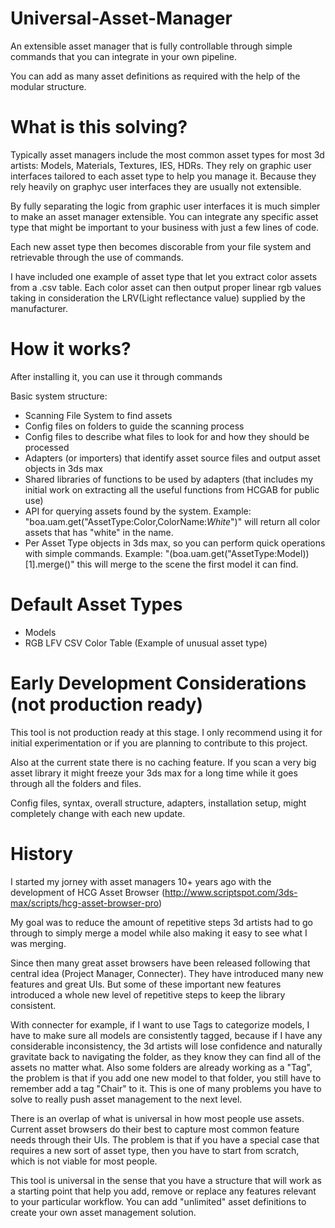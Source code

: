 # Universal-Asset-Manager
An extensible asset manager that is fully controllable through simple commands that you can integrate in your own pipeline.

You can add as many asset definitions as required with the help of the modular structure.

# What is this solving?

Typically asset managers include the most common asset types for most 3d artists: Models, Materials, Textures, IES, HDRs. They rely on graphic user interfaces tailored to each asset type to help you manage it. Because they rely heavily on graphyc user interfaces they are usually not extensible.

By fully separating the logic from graphic user interfaces it is much simpler to make an asset manager extensible. You can integrate any specific asset type that might be important to your business with just a few lines of code.

Each new asset type then becomes discorable from your file system and retrievable through the use of commands.

I have included one example of asset type that let you extract color assets from a .csv table. Each color asset can then output proper linear rgb values taking in consideration the LRV(Light reflectance value) supplied by the manufacturer.

# How it works?

After installing it, you can use it through commands

Basic system structure:
* Scanning File System to find assets
* Config files on folders to guide the scanning process
* Config files to describe what files to look for and how they should be processed
* Adapters (or importers) that identify asset source files and output asset objects in 3ds max
* Shared libraries of functions to be used by adapters (that includes my initial work on extracting all the useful functions from HCGAB for public use)
* API for querying assets found by the system. Example: "boa.uam.get("AssetType:Color,ColorName:*White*")" will return all color assets that has "white" in the name.
* Per Asset Type objects in 3ds max, so you can perform quick operations with simple commands. Example: "(boa.uam.get("AssetType:Model))[1].merge()" this will merge to the scene the first model it can find.

# Default Asset Types
* Models
* RGB LFV CSV Color Table (Example of unusual asset type)

# Early Development Considerations (not production ready)
This tool is not production ready at this stage. I only recommend using it for initial experimentation or if you are planning to contribute to this project.

Also at the current state there is no caching feature. If you scan a very big asset library it might freeze your 3ds max for a long time while it goes through all the folders and files.

Config files, syntax, overall structure, adapters, installation setup, might completely change with each new update.

# History
I started my jorney with asset managers 10+ years ago with the development of HCG Asset Browser (http://www.scriptspot.com/3ds-max/scripts/hcg-asset-browser-pro)

My goal was to reduce the amount of repetitive steps 3d artists had to go through to simply merge a model while also making it easy to see what I was merging.

Since then many great asset browsers have been released following that central idea (Project Manager, Connecter). They have introduced many new features and great UIs. But some of these important new features introduced a whole new level of repetitive steps to keep the library consistent.

With connecter for example, if I want to use Tags to categorize models, I have to make sure all models are consistently tagged, because if I have any considerable inconsistency, the 3d artists will lose confidence and naturally gravitate back to navigating the folder, as they know they can find all of the assets no matter what. Also some folders are already working as a "Tag", the problem is that if you add one new model to that folder, you still have to remember add a tag "Chair" to it. This is one of many problems you have to solve to really push asset management to the next level.

There is an overlap of what is universal in how most people use assets. Current asset browsers do their best to capture most common feature needs through their UIs. The problem is that if you have a special case that requires a new sort of asset type, then you have to start from scratch, which is not viable for most people.

This tool is universal in the sense that you have a structure that will work as a starting point that help you add, remove or replace any features relevant to your particular workflow. You can add "unlimited" asset definitions to create your own asset management solution.

